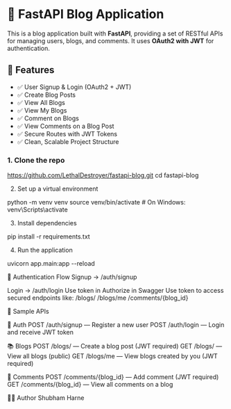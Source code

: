 # 📝 FastAPI Blog Application

This is a blog application built with **FastAPI**, providing a set of RESTful APIs for managing users, blogs, and comments. It uses **OAuth2 with JWT** for authentication.

## 🚀 Features

- ✅ User Signup & Login (OAuth2 + JWT)
- ✅ Create Blog Posts
- ✅ View All Blogs
- ✅ View My Blogs
- ✅ Comment on Blogs
- ✅ View Comments on a Blog Post
- ✅ Secure Routes with JWT Tokens
- ✅ Clean, Scalable Project Structure


### 1. Clone the repo

https://github.com/LethalDestroyer/fastapi-blog.git
cd fastapi-blog

2. Set up a virtual environment

python -m venv venv
source venv/bin/activate  # On Windows: venv\Scripts\activate

3. Install dependencies

pip install -r requirements.txt

4. Run the application

uvicorn app.main:app --reload


🔐 Authentication Flow
Signup → /auth/signup

Login → /auth/login
Use token in Authorize in Swagger
Use token to access secured endpoints like:
/blogs/
/blogs/me
/comments/{blog_id}

🧪 Sample APIs

🔐 Auth
POST /auth/signup — Register a new user
POST /auth/login — Login and receive JWT token

📚 Blogs
POST /blogs/ — Create a blog post (JWT required)
GET /blogs/ — View all blogs (public)
GET /blogs/me — View blogs created by you (JWT required)

💬 Comments
POST /comments/{blog_id} — Add comment (JWT required)
GET /comments/{blog_id} — View all comments on a blog

👨‍💻 Author
Shubham Harne